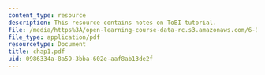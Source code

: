```yaml
---
content_type: resource
description: This resource contains notes on ToBI tutorial.
file: /media/https%3A/open-learning-course-data-rc.s3.amazonaws.com/6-911-transcribing-prosodic-structure-of-spoken-utterances-with-tobi-january-iap-2006/0986334a8a593bba602eaaf8ab13de2f_chap1.pdf
file_type: application/pdf
resourcetype: Document
title: chap1.pdf
uid: 0986334a-8a59-3bba-602e-aaf8ab13de2f
---
```

